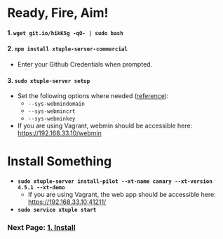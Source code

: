 # Ready, Fire, Aim!

#### 1. `wget git.io/hikK5g -qO- | sudo bash`
#### 2. `npm install xtuple-server-commercial`
- Enter your Github Credentials when prompted.

#### 3. `sudo xtuple-server setup`
- Set the following options where needed ([reference](https://github.com/xtuple/xtuple-server/wiki/3.-Reference#setup)):
  - `--sys-webmindomain`
  - `--sys-webmincrt`
  - `--sys-webminkey`
- If you are using Vagrant, webmin should be accessible here: https://192.168.33.10/webmin

# Install Something

- **`sudo xtuple-server install-pilot --xt-name canary --xt-version 4.5.1 --xt-demo`**
  - If you are using Vagrant, the web app should be accessible here: https://192.168.33.10:41211/
- **`sudo service xtuple start`**

### Next Page: [1. Install](https://github.com/xtuple/xtuple-server/wiki/1.-Install)


